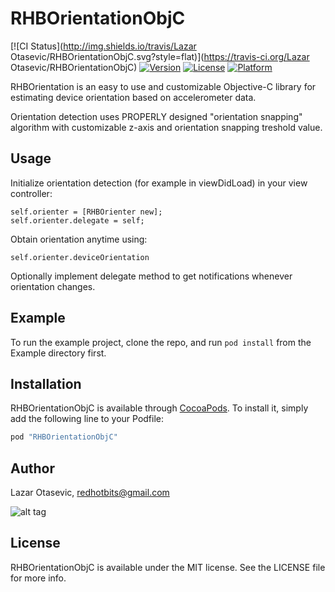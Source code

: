 # RHBOrientationObjC

[![CI Status](http://img.shields.io/travis/Lazar Otasevic/RHBOrientationObjC.svg?style=flat)](https://travis-ci.org/Lazar Otasevic/RHBOrientationObjC)
[![Version](https://img.shields.io/cocoapods/v/RHBOrientationObjC.svg?style=flat)](http://cocoapods.org/pods/RHBOrientationObjC)
[![License](https://img.shields.io/cocoapods/l/RHBOrientationObjC.svg?style=flat)](http://cocoapods.org/pods/RHBOrientationObjC)
[![Platform](https://img.shields.io/cocoapods/p/RHBOrientationObjC.svg?style=flat)](http://cocoapods.org/pods/RHBOrientationObjC)

RHBOrientation is an easy to use and customizable Objective-C library for estimating device orientation based on accelerometer data.

Orientation detection uses PROPERLY designed "orientation snapping" algorithm with customizable z-axis and orientation snapping treshold value.

## Usage
Initialize orientation detection (for example in viewDidLoad) in your view controller:

    self.orienter = [RHBOrienter new];
    self.orienter.delegate = self;

Obtain orientation anytime using:

	self.orienter.deviceOrientation
	
Optionally implement delegate method to get notifications whenever orientation changes.


## Example

To run the example project, clone the repo, and run `pod install` from the Example directory first.

## Installation

RHBOrientationObjC is available through [CocoaPods](http://cocoapods.org). To install
it, simply add the following line to your Podfile:

```ruby
pod "RHBOrientationObjC"
```

## Author

Lazar Otasevic, redhotbits@gmail.com

![alt tag](https://pbs.twimg.com/profile_images/1017152638/rhbt1_400x400.png)

## License

RHBOrientationObjC is available under the MIT license. See the LICENSE file for more info.
